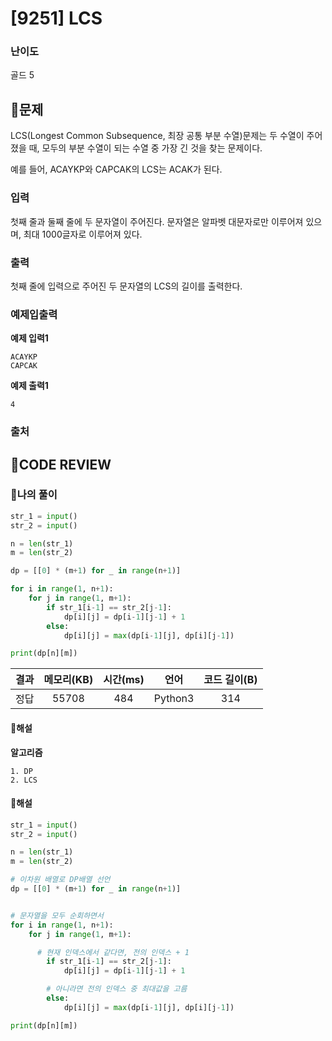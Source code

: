 # [9251] LCS

### **난이도**
골드 5
## **📝문제**
LCS(Longest Common Subsequence, 최장 공통 부분 수열)문제는 두 수열이 주어졌을 때, 모두의 부분 수열이 되는 수열 중 가장 긴 것을 찾는 문제이다.

예를 들어, ACAYKP와 CAPCAK의 LCS는 ACAK가 된다.
### **입력**
첫째 줄과 둘째 줄에 두 문자열이 주어진다. 문자열은 알파벳 대문자로만 이루어져 있으며, 최대 1000글자로 이루어져 있다.
### **출력**
첫째 줄에 입력으로 주어진 두 문자열의 LCS의 길이를 출력한다.
### **예제입출력**

**예제 입력1**

```
ACAYKP
CAPCAK
```

**예제 출력1**

```
4
```

### **출처**

## **🧐CODE REVIEW**

### **🧾나의 풀이**

```python
str_1 = input()
str_2 = input()

n = len(str_1)
m = len(str_2)

dp = [[0] * (m+1) for _ in range(n+1)]

for i in range(1, n+1):
    for j in range(1, m+1):
        if str_1[i-1] == str_2[j-1]:
            dp[i][j] = dp[i-1][j-1] + 1
        else:
            dp[i][j] = max(dp[i-1][j], dp[i][j-1])

print(dp[n][m])
```

결과	| 메모리(KB) |	시간(ms) |	언어 |	코드 길이(B)
:----:|:-----:|:-----:|:-----:|:--------:
정답|55708|484|Python3|314
#### **📝해설**

**알고리즘**
```
1. DP
2. LCS
```

#### **📝해설**

```python
str_1 = input()
str_2 = input()

n = len(str_1)
m = len(str_2)

# 이차원 배열로 DP배열 선언
dp = [[0] * (m+1) for _ in range(n+1)]


# 문자열을 모두 순회하면서
for i in range(1, n+1):
    for j in range(1, m+1):

      # 현재 인덱스에서 같다면, 전의 인덱스 + 1
        if str_1[i-1] == str_2[j-1]:
            dp[i][j] = dp[i-1][j-1] + 1

        # 아니라면 전의 인덱스 중 최대값을 고름
        else:
            dp[i][j] = max(dp[i-1][j], dp[i][j-1])

print(dp[n][m])
```